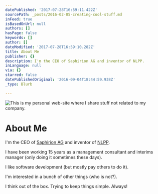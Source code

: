```yaml
---
datePublished: '2017-07-28T16:59:11.422Z'
sourcePath: _posts/2016-02-05-creating-cool-stuff.md
inFeed: true
isBasedOnUrl: null
authors: []
hasPage: false
keywords: []
author: []
dateModified: '2017-07-28T16:59:10.282Z'
title: About Me
publisher: {}
description: I'm the CEO of Saphirion AG and inventor of NLPP.
inLanguage: null
via: {}
starred: false
datePublishedOriginal: '2016-09-04T18:44:59.938Z'
_type: Blurb

---
```

![This is my personal web-site where I share stuff not related to my company.](https://s3-us-west-2.amazonaws.com/the-grid-img/p/7f325cfc8f1ec74ae99dbc0c81b648297e7c0f62.png)

# About Me

I'm the CEO of [Saphirion AG][0] and inventor of [NLPP][1].

I have been working 15 years as a management consultant and interims manager (only doing it sometimes these days).

I like software development (but mostly pay others to do it).

I'm interested in a bunch of other things (who is not?).

I think out of the box. Trying to keep things simple. Always!

[0]: http://www.saphirion.com/
[1]: http://www.nlpp.ch/